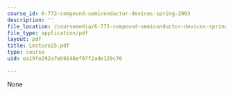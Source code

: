 ```yaml
---
course_id: 6-772-compound-semiconductor-devices-spring-2003
description: ''
file_location: /coursemedia/6-772-compound-semiconductor-devices-spring-2003/ea19fe292a7eb9148ef97f2ade129c76_Lecture25.pdf
file_type: application/pdf
layout: pdf
title: Lecture25.pdf
type: course
uid: ea19fe292a7eb9148ef97f2ade129c76

---
```

None
